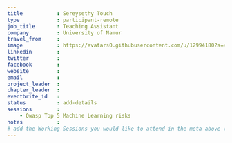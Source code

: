 ```yaml
---
title           : Sereysethy Touch
type            : participant-remote
job_title       : Teaching Assistant
company         : University of Namur
travel_from     :
image           : https://avatars0.githubusercontent.com/u/12994180?s=400&u=c05a71699b21b7de3bf860a6cdfac506153435a6&v=4
linkedin        :
twitter         :
facebook        :
website         :
email           :
project_leader  :
chapter_leader  :
eventbrite_id   :
status          : add-details
sessions        :
    - Owasp Top 5 Machine Learning risks
notes           :
# add the Working Sessions you would like to attend in the meta above (use the session's title) e.g. sessions (one per line): -Security Playbooks Diagrams -Hackathon Daily Sessions
---
```


<!-- put more details about participant here -->

